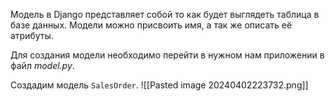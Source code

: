 Модель в Django представляет собой то как будет выглядеть таблица в базе данных. Модели можно присвоить имя, а так же описать её атрибуты.

Для создания модели необходимо перейти в нужном нам приложении в файл *model.py*.

Создадим модель `SalesOrder`.
![[Pasted image 20240402223732.png]]